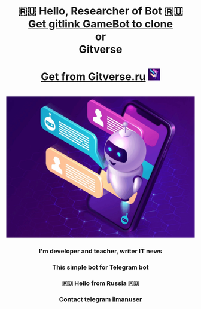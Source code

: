 <h1 align="center">🇷🇺 Hello, Researcher of Bot 🇷🇺<br><a href="https://github.com/yibibyte/GameBot.git" target="_blank">Get gitlink GameBot to clone</a> <br>or<br> Gitverse <br><a href="https://gitverse.ru/sc/iluser/GameBot.git" target="_blank"><br>Get from Gitverse.ru</a> 
<img src="https://github.com/yibibyte/GameBot/blob/master/bot.jpg" width="32" height="32" "/></h1>
<br><img src="https://github.com/yibibyte/GameBot/blob/master/icon_bot.gif" alt="Telegram Бот">
<h3 align="center">I'm developer and teacher, writer IT news </h3>
<h3 align="center">This simple bot for Telegram bot</h3>
<h3 align="center">🇷🇺 Hello from Russia 🇷🇺</h3>
<h3 align="center"> Contact telegram <a href="https://t.me/ilmanuser" target="_blank">ilmanuser</a> </h3>
